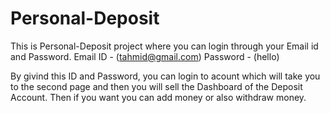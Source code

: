 ﻿# Personal-Deposit

 This is Personal-Deposit project where you can login through your Email id and Password.
 Email ID - (tahmid@gmail.com)
 Password - (hello)
 
 By givind this ID and Password, you can login to acount which will take you to the second page and then you will sell the Dashboard of the Deposit Account. Then if you want you can add money or also withdraw money.
